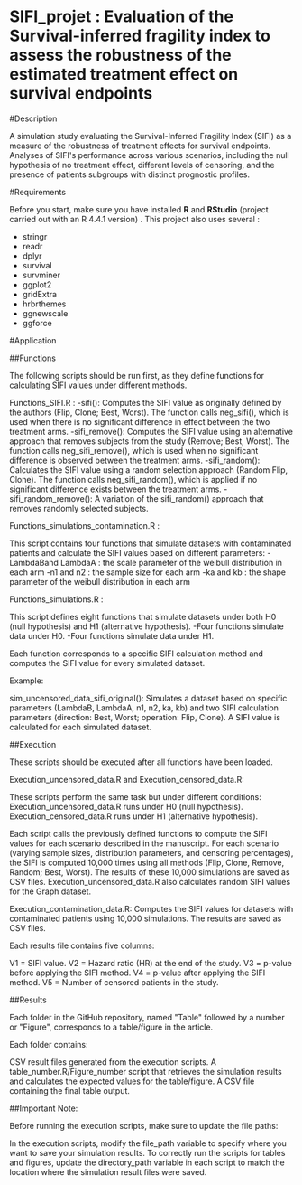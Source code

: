 # SIFI_projet : Evaluation of the Survival-inferred fragility index  to assess the robustness of the estimated treatment effect on survival endpoints

#Description

A simulation study evaluating the Survival-Inferred Fragility Index (SIFI) as a measure of the robustness of treatment effects for survival endpoints.
Analyses of SIFI's performance across various scenarios, including the null hypothesis of no treatment effect, different levels of censoring, and the presence of patients subgroups with distinct prognostic profiles.

#Requirements

Before you start, make sure you have installed **R** and **RStudio** (project carried out with an R 4.4.1 version) .
This project also uses several :

-   stringr
-   readr
-   dplyr
-   survival
-   survminer
-   ggplot2
-   gridExtra
-   hrbrthemes
-   ggnewscale
-   ggforce

#Application

##Functions

The following scripts should be run first, as they define functions for calculating SIFI values under different methods.

Functions_SIFI.R : 
-sifi(): Computes the SIFI value as originally defined by the authors (Flip, Clone; Best, Worst). The function calls neg_sifi(), which is used when there is no significant difference in effect between the two treatment arms.
-sifi_remove(): Computes the SIFI value using an alternative approach that removes subjects from the study (Remove; Best, Worst). The function calls neg_sifi_remove(), which is used when no significant difference is observed between the treatment arms.
-sifi_random(): Calculates the SIFI value using a random selection approach (Random Flip, Clone). The function calls neg_sifi_random(), which is applied if no significant difference exists between the treatment arms.
-sifi_random_remove(): A variation of the sifi_random() approach that removes randomly selected subjects.

Functions_simulations_contamination.R :

This script contains four functions that simulate datasets with contaminated patients and calculate the SIFI values based on different parameters: 
-LambdaBand  LambdaA : the scale parameter of the weibull distribution in each arm 
-n1 and  n2 :  the sample size for each arm 
-ka and  kb : the shape parameter of the weibull distribution in each arm

Functions_simulations.R :

This script defines eight functions that simulate datasets under both H0 (null hypothesis) and H1 (alternative hypothesis).
-Four functions simulate data under H0.
-Four functions simulate data under H1.

Each function corresponds to a specific SIFI calculation method and computes the SIFI value for every simulated dataset.

Example:

sim_uncensored_data_sifi_original(): Simulates a dataset based on specific parameters (LambdaB, LambdaA, n1, n2, ka, kb) and two SIFI calculation parameters (direction: Best, Worst; operation: Flip, Clone).
A SIFI value is calculated for each simulated dataset.

##Execution

These scripts should be executed after all functions have been loaded.

Execution_uncensored_data.R and Execution_censored_data.R:

These scripts perform the same task but under different conditions:
            Execution_uncensored_data.R runs under H0 (null hypothesis).
            Execution_censored_data.R runs under H1 (alternative hypothesis).

Each script calls the previously defined functions to compute the SIFI values for each scenario described in the manuscript.
For each scenario (varying sample sizes, distribution parameters, and censoring percentages), the SIFI is computed 10,000 times using all methods (Flip, Clone, Remove, Random; Best, Worst).
The results of these 10,000 simulations are saved as CSV files.
Execution_uncensored_data.R also calculates random SIFI values for the Graph dataset.

Execution_contamination_data.R:
Computes the SIFI values for datasets with contaminated patients using 10,000 simulations.
The results are saved as CSV files.

Each results file contains five columns:

V1 = SIFI value.
V2 = Hazard ratio (HR) at the end of the study.
V3 = p-value before applying the SIFI method.
V4 = p-value after applying the SIFI method.
V5 = Number of censored patients in the study.

##Results

Each folder in the GitHub repository, named "Table" followed by a number or "Figure", corresponds to a table/figure in the article.

Each folder contains:

CSV result files generated from the execution scripts.
A table_number.R/Figure_number script that retrieves the simulation results and calculates the expected values for the table/figure.
A CSV file containing the final table output.

##Important Note:

Before running the execution scripts, make sure to update the file paths:

In the execution scripts, modify the file_path variable to specify where you want to save your simulation results.
To correctly run the scripts for tables and figures, update the directory_path variable in each script to match the location where the simulation result files were saved.
